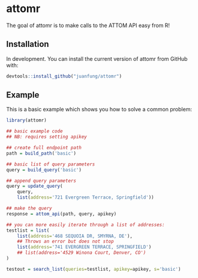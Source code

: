
# attomr

<!-- badges: start -->
<!-- badges: end -->

The goal of attomr is to make calls to the ATTOM API easy from R!

## Installation

In development. You can install the current version of attomr from GitHub with:

``` r
devtools::install_github("juanfung/attomr")
```

## Example

This is a basic example which shows you how to solve a common problem:

``` r
library(attomr)

## basic example code
## NB: requires setting apikey

## create full endpoint path
path = build_path('basic')

## basic list of query parameters
query = build_query('basic')

## append query parameters
query = update_query(
    query,
    list(address='721 Evergreen Terrace, Springfield'))

## make the query
response = attom_api(path, query, apikey)

## you can more easily iterate through a list of addresses:
testlist = list(
    list(address='468 SEQUOIA DR, SMYRNA, DE'),
    ## Throws an error but does not stop
    list(address='741 EVERGREEN TERRACE, SPRINGFIELD')
    ## list(address='4529 Winona Court, Denver, CO')
)

testout = search_list(queries=testlist, apikey=apikey, s='basic')

```

